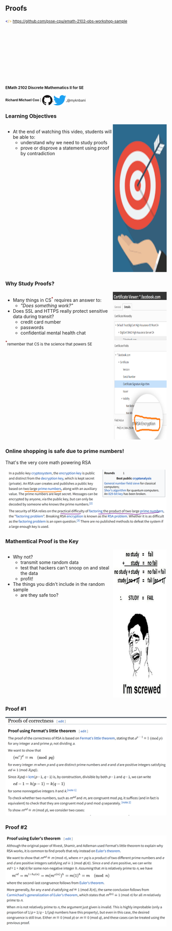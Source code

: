 Proofs
------

<small>
  <span style="color: darkblue;">&lt;</span><span style="color: goldenrod;">/&gt;</span>
  <a href="https://github.com/psse-cpu/emath-2102-obs-workshop-sample">
    https://github.com/psse-cpu/emath-2102-obs-workshop-sample
  </a>
</small>

<h4 style="margin-top: 192px; font-size: 0.85em;">
  <span class="course-code">EMath 2102</span>
  <span class="course-title">Discrete Mathematics II for SE</span>
</h4>

<div style="font-size: 0.75em; margin-top: 16px;">
  <b>Richard Michael Coo</b> |

  <a href="https://github.com/myknbani">
    <img style="vertical-align: middle" src="images/github-32px.png" alt="github logo">
  </a>
  <a href="https://twitter.com/myknbani">
    <img style="vertical-align: middle" src="images/twitter-32px.png" alt="twitterlogo">
  </a>
  <span style="vertical-align: middle">@myknbani</span>
</div>



### Learning Objectives

<div style="display: flex">
  <div style="flex: 2">
  
  * At the end of watching this video, students will be able to:
    - understand why we need to study proofs <!-- .element class="fragment" style="margin-top: 32px" -->
    - prove or disprove a statement using proof by contradiction <!-- .element class="fragment" style="margin-top: 32px" -->
  </div>
  <div style="flex: 1">
    <img src="images/objective.png" style="width: 300px; height: 460px" />
  </div>
</div>



### Why Study Proofs?

<div style="display: flex">
  <div style="flex: 2">
  
  * Many things in CS<sup style="color: darkred">*</sup> requires an answer to:
    - _"Does something work?"_ <!-- .element style="color: purple; font-weight: 700" -->
  * Does SSL and HTTPS really protect sensitive data during transit?
    - credit card number
    - passwords
    - confidential mental health chat
    
    
  <sup style="color: darkred">*</sup><small>remember that CS is the science that powers SE</small>
  </div>
  <div style="flex: 1">
    <img src="images/cert.png" style="width: 300px; height: 460px" />
  </div>
</div>



### Online shopping is safe due to prime numbers!

That's the very core math powering RSA

![primes](images/rsa.png)



### Mathemtical Proof is the Key

<div style="display: flex">
  <div style="flex: 2">
  
  * Why not?
    - transmit some random data
    - test that hackers can't snoop on and steal the data
    - profit!
  * The things you didn't include in the random sample
    - are they safe too?
    
  </div>
  <div style="flex: 1">
    <img src="images/study.jpg" style="width: 300px; height: 460px" />
  </div>
</div>



### Proof #1

![fermat](images/proof-fermat.png)



### Proof #2

![euler](images/proof-euler.png)